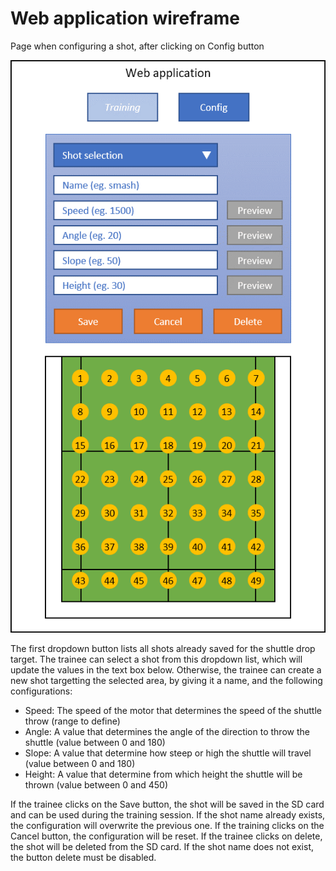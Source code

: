 # Web application wireframe
Page when configuring a shot, after clicking on Config button

![Wireframe of shot configuration page](../img/wireframe-shot-configuration.png)

The first dropdown button lists all shots already saved for the shuttle drop target.
The trainee can select a shot from this dropdown list, which will update the values in the text box below.
Otherwise, the trainee can create a new shot targetting the selected area, by giving it a name, and the following configurations:
- Speed: The speed of the motor that determines the speed of the shuttle throw (range to define)
- Angle: A value that determines the angle of the direction to throw the shuttle (value between 0 and 180)
- Slope: A value that determine how steep or high the shuttle will travel (value between 0 and 180)
- Height: A value that determine from which height the shuttle will be thrown (value between 0 and 450)

If the trainee clicks on the Save button, the shot will be saved in the SD card and can be used during the training session.
If the shot name already exists, the configuration will overwrite the previous one.
If the training clicks on the Cancel button, the configuration will be reset.
If the trainee clicks on delete, the shot will be deleted from the SD card.
If the shot name does not exist, the button delete must be disabled.
